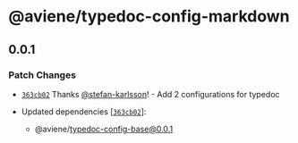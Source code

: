 # @aviene/typedoc-config-markdown

## 0.0.1

### Patch Changes

- [`363cb02`](https://github.com/stefan-karlsson/code-quality/commit/363cb02ebf8d4ae8e1221a6066701642cfbb2b78) Thanks [@stefan-karlsson](https://github.com/stefan-karlsson)! - Add 2 configurations for typedoc

- Updated dependencies [[`363cb02`](https://github.com/stefan-karlsson/code-quality/commit/363cb02ebf8d4ae8e1221a6066701642cfbb2b78)]:
  - @aviene/typedoc-config-base@0.0.1
